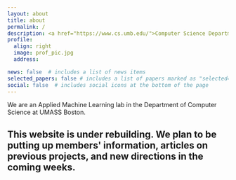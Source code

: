 ```yaml
---
layout: about
title: about
permalink: /
description: <a href="https://www.cs.umb.edu/">Computer Science Department</a>. <a href="https://www.umb.edu/">UMASS Boston</a>.
profile:
  align: right
  image: prof_pic.jpg
  address:

news: false  # includes a list of news items
selected_papers: false # includes a list of papers marked as "selected={true}"
social: false  # includes social icons at the bottom of the page
---
```

We are an Applied Machine Learning lab in the Department of Computer Science at UMASS Boston. 

This website is under rebuilding. We plan to be putting up members' information, articles on previous projects, and new directions in the coming weeks.
---

